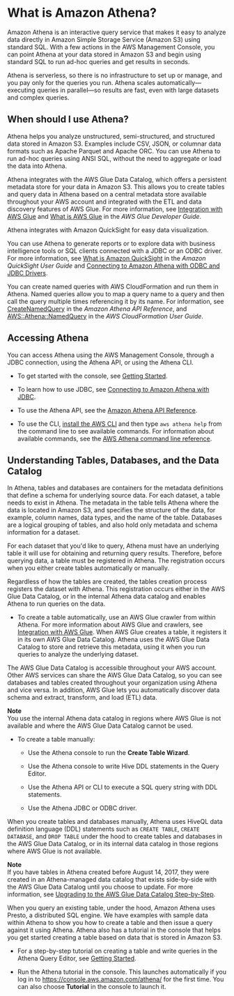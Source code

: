 # What is Amazon Athena?<a name="what-is"></a>

Amazon Athena is an interactive query service that makes it easy to analyze data directly in Amazon Simple Storage Service \(Amazon S3\) using standard SQL\. With a few actions in the AWS Management Console, you can point Athena at your data stored in Amazon S3 and begin using standard SQL to run ad\-hoc queries and get results in seconds\.

Athena is serverless, so there is no infrastructure to set up or manage, and you pay only for the queries you run\. Athena scales automatically—executing queries in parallel—so results are fast, even with large datasets and complex queries\.

## When should I use Athena?<a name="when-should-i-use-ate"></a>

Athena helps you analyze unstructured, semi\-structured, and structured data stored in Amazon S3\. Examples include CSV, JSON, or columnar data formats such as Apache Parquet and Apache ORC\. You can use Athena to run ad\-hoc queries using ANSI SQL, without the need to aggregate or load the data into Athena\.

Athena integrates with the AWS Glue Data Catalog, which offers a persistent metadata store for your data in Amazon S3\. This allows you to create tables and query data in Athena based on a central metadata store available throughout your AWS account and integrated with the ETL and data discovery features of AWS Glue\. For more information, see [Integration with AWS Glue](glue-athena.md) and [What is AWS Glue](http://docs.aws.amazon.com/glue/latest/dg/what-is-glue.html) in the *AWS Glue Developer Guide*\.

Athena integrates with Amazon QuickSight for easy data visualization\.

You can use Athena to generate reports or to explore data with business intelligence tools or SQL clients connected with a JDBC or an ODBC driver\. For more information, see [What is Amazon QuickSight](http://docs.aws.amazon.com/quicksight/latest/user/welcome.html) in the *Amazon QuickSight User Guide* and [Connecting to Amazon Athena with ODBC and JDBC Drivers](athena-bi-tools-jdbc-odbc.md)\.

You can create named queries with AWS CloudFormation and run them in Athena\. Named queries allow you to map a query name to a query and then call the query multiple times referencing it by its name\. For information, see [CreateNamedQuery](http://docs.aws.amazon.com/athena/latest/APIReference/API_CreateNamedQuery.html) in the *Amazon Athena API Reference*, and [AWS::Athena::NamedQuery](http://docs.aws.amazon.com/AWSCloudFormation/latest/UserGuide/aws-resource-athena-namedquery.html) in the *AWS CloudFormation User Guide*\.

## Accessing Athena<a name="accessing-ate"></a>

You can access Athena using the AWS Management Console, through a JDBC connection, using the Athena API, or using the Athena CLI\.

+ To get started with the console, see [Getting Started](getting-started.md)\.

+ To learn how to use JDBC, see [Connecting to Amazon Athena with JDBC](connect-with-jdbc.md)\.

+ To use the Athena API, see the [Amazon Athena API Reference](http://docs.aws.amazon.com/athena/latest/APIReference/Welcome.html)\.

+ To use the CLI, [install the AWS CLI](http://docs.aws.amazon.com/cli/latest/userguide/installing.html) and then type `aws athena help` from the command line to see available commands\. For information about available commands, see the [AWS Athena command line reference](http://docs.aws.amazon.com/cli/latest/reference/athena/)\.

## Understanding Tables, Databases, and the Data Catalog<a name="understanding-tables-databases-and-the-data-catalog"></a>

In Athena, tables and databases are containers for the metadata definitions that define a schema for underlying source data\. For each dataset, a table needs to exist in Athena\. The metadata in the table tells Athena where the data is located in Amazon S3, and specifies the structure of the data, for example, column names, data types, and the name of the table\. Databases are a logical grouping of tables, and also hold only metadata and schema information for a dataset\.

For each dataset that you'd like to query, Athena must have an underlying table it will use for obtaining and returning query results\. Therefore, before querying data, a table must be registered in Athena\. The registration occurs when you either create tables automatically or manually\.

Regardless of how the tables are created, the tables creation process registers the dataset with Athena\. This registration occurs either in the AWS Glue Data Catalog, or in the internal Athena data catalog and enables Athena to run queries on the data\.

+ To create a table automatically, use an AWS Glue crawler from within Athena\. For more information about AWS Glue and crawlers, see [Integration with AWS Glue](glue-athena.md)\. When AWS Glue creates a table, it registers it in its own AWS Glue Data Catalog\. Athena uses the AWS Glue Data Catalog to store and retrieve this metadata, using it when you run queries to analyze the underlying dataset\.

The AWS Glue Data Catalog is accessible throughout your AWS account\. Other AWS services can share the AWS Glue Data Catalog, so you can see databases and tables created throughout your organization using Athena and vice versa\. In addition, AWS Glue lets you automatically discover data schema and extract, transform, and load \(ETL\) data\.

**Note**  
You use the internal Athena data catalog in regions where AWS Glue is not available and where the AWS Glue Data Catalog cannot be used\.

+ To create a table manually:

  + Use the Athena console to run the **Create Table Wizard**\.

  + Use the Athena console to write Hive DDL statements in the Query Editor\.

  + Use the Athena API or CLI to execute a SQL query string with DDL statements\.

  + Use the Athena JDBC or ODBC driver\.

When you create tables and databases manually, Athena uses HiveQL data definition language \(DDL\) statements such as `CREATE TABLE`, `CREATE DATABASE`, and `DROP TABLE` under the hood to create tables and databases in the AWS Glue Data Catalog, or in its internal data catalog in those regions where AWS Glue is not available\.

**Note**  
If you have tables in Athena created before August 14, 2017, they were created in an Athena\-managed data catalog that exists side\-by\-side with the AWS Glue Data Catalog until you choose to update\. For more information, see [Upgrading to the AWS Glue Data Catalog Step\-by\-Step](glue-upgrade.md)\.

When you query an existing table, under the hood, Amazon Athena uses Presto, a distributed SQL engine\. We have examples with sample data within Athena to show you how to create a table and then issue a query against it using Athena\. Athena also has a tutorial in the console that helps you get started creating a table based on data that is stored in Amazon S3\.

+ For a step\-by\-step tutorial on creating a table and write queries in the Athena Query Editor, see [Getting Started](getting-started.md)\.

+ Run the Athena tutorial in the console\. This launches automatically if you log in to [https://console\.aws\.amazon\.com/athena/](https://console.aws.amazon.com/athena/home) for the first time\. You can also choose **Tutorial** in the console to launch it\.